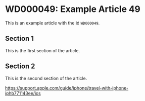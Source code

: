 # WD000049: Example Article 49

This is an example article with the id `WD000049`.

## Section 1

This is the first section of the article.

## Section 2

This is the second section of the article.

https://support.apple.com/guide/iphone/travel-with-iphone-iphb771143ee/ios
